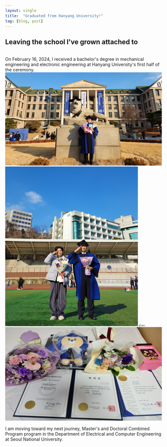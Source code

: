 ```yaml
---
layout: single
title:  "Graduated from Hanyang University!"
tag: [blog, post]
---
```

## Leaving the school I've grown attached to
<br>
On February 16, 2024, I received a bachelor's degree in mechanical engineering and electronic engineering at Hanyang University's first half of  the ceremony. 

<img src="/assets/new_images/news3.jpg" alt="avc" style="zoom:50%;" />

<img src="/assets/new_images/graduation_1.jpg" alt="avc" style="zoom:50%;" />

<img src="/assets/new_images/graduation_3.jpg" alt="avc" style="zoom:50%;" />

<img src="/assets/new_images/graduation_2.jpg" alt="avc" style="zoom:50%;" />

I am moving toward my next journey, Master's and Doctoral Combined Program program in the Department of Electrical and Computer Engineering at Seoul National University.




<!-- ```c++#include <SPI.h>
#include <RF24.h>
#include <Servo.h>

Servo servo;      //Servo 클래스로 servo객체 생성
int value = 0;    // 각도를 조절할 변수 value
int relayPin = 2; //릴레이모듈 핀
RF24 radio(51,53);    // nRF24L01 module connections: CE pin - 51, CSN pin - 53
const byte address[6] = "00001";   // Address of the receiver

Servo Servo1;
int initialPosition1 = 80;
int finalPosition = 0;
int increment = 5;
int numReversals = 16;
//Servo Servo2;
//int initialPosition2 = 80;

void setup() {
  // 릴레이 제어 핀을 출력으로 설정
  pinMode(relayPin, OUTPUT);
  Serial.begin(9600);
  radio.begin();
  radio.openReadingPipe(1, address);
  radio.setPALevel(RF24_PA_LOW);
  radio.startListening();
  servo.attach(3);
  //Servo1.attach(3);  // Attach servo to pin 9
  //Servo1.write(initialPosition1);  // Set initial position to 0 degrees
  //Servo2.attach(5);  // Attach servo to pin 9
  //Servo2.write(initialPosition2);  // Set initial position to 0 degrees
  //delay(1000);  // Wait for the servo to reach the initial position
}
int n = 0;
void loop() {
  if (radio.available()) {
    

    int pressureValue;
    radio.read(&pressureValue, sizeof(pressureValue)+n);   // Read pressure value
    //Serial.print("Received Pressure: ");
    Serial.println(pressureValue);
    
    if( pressureValue%30 == 15 ){
      value = 0;
      servo.write(value); //value값의 각도로 회전. 
      digitalWrite(relayPin, HIGH);
      n=n+1;
    }


    else if(pressureValue%30 ==0 ){
      //value = 80;
      //servo.write(value);
      //delay(500);
      //value = 180;
      //servo.write(value);


​      
​      value = 80;
​      servo.write(value);
​      delay(1080);
​      digitalWrite(relayPin, LOW);

  //}
  // Reverse the rotation 9 times in 10-degree increments
  //for (int i = 0; i < numReversals; i++) {
       
  //}


    }
      
    // Perform desired actions with the pressure value received
  }
  }

```
 -->
